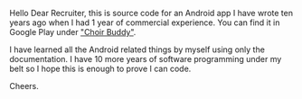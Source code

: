 
Hello Dear Recruiter,
this is source code for an Android app I have wrote ten years ago when I had 1 year of commercial experience.
You can find it in Google Play under ["Choir Buddy"](https://play.google.com/store/apps/details?id=pl.waw.echo.choirbuddy).

I have learned all the Android related things by myself using only the documentation.
I have 10 more years of software programming under my belt so I hope this is enough to prove I can code.

Cheers.

